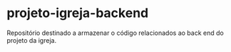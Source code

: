# projeto-igreja-backend
Repositório destinado a armazenar o código relacionados ao back end do projeto da igreja.
